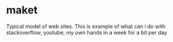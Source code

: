 # maket
Typical model of web sites. This is example of what can i do with stackoverflow, youtube, my own hands in a week for a bit per day

